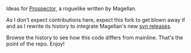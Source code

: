 Ideas for [Prospector](http://www.prospector.at/forum/), a roguelike written by Magellan.

As I don't expect contributions here, expect this fork to get blown away if and as I rewrite its history to integrate Magellan's new [svn releases](https://code.google.com/p/rlprospector/source/list).

Browse the history to see how this code differs from mainline. That's the point of the repo. Enjoy!

